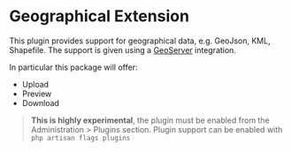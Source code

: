 # Geographical Extension

This plugin provides support for geographical data, e.g. GeoJson, KML, Shapefile. 
The support is given using a [GeoServer](http://geoserver.org/) integration.

In particular this package will offer:

- Upload
- Preview
- Download

> **This is highly experimental**, the plugin must be enabled from the Administration > Plugins section. Plugin support can be enabled with `php artisan flags plugins`

